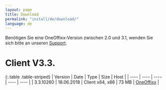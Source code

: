 ```yaml
---
layout: page
title: Download
permalink: "install/de/download/"
language: de
---
```


Benötigen Sie eine OneOffixx-Version zwischen 2.0 und 3.1, wenden Sie sich bitte an unseren [Support](http://oneoffixx.com/services/support/).

# Client V3.3.

{:.table .table-striped} 
| Version | Date | Type | Size | Host |
| ---- | ---- | ---- | ---- | ---- | 
| 3.3.10260 | 18.06.2018 | Client x64, x86 | 73 MB | [OneOffixx](http://download.oneoffixx.com/clients/OneOffixx.ClientOnly_3.1.10110.zip) |
